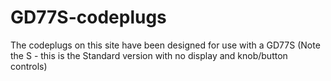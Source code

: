 # GD77S-codeplugs
The codeplugs on this site have been designed for use with a GD77S (Note the S - this is the Standard version with no display and knob/button controls)

